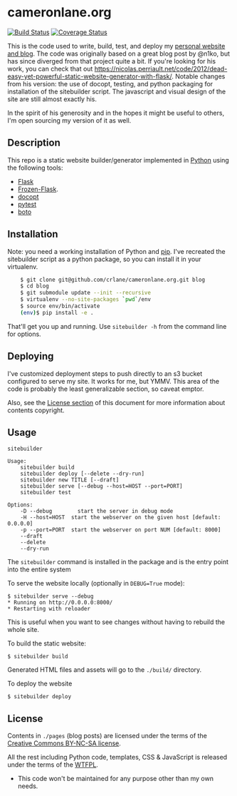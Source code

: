 # cameronlane.org
[![Build Status](https://travis-ci.org/crlane/cameronlane.org.svg)](https://travis-ci.org/crlane/cameronlane.org) [![Coverage Status](https://coveralls.io/repos/crlane/cameronlane.org/badge.svg?branch=master&service=github)](https://coveralls.io/github/crlane/cameronlane.org?branch=master)

This is the code used to write, build, test, and deploy my [personal website and blog](https://cameronlane.org/). The code was originally based on a great blog post by @n1ko, but has since diverged from that project quite a bit. If you're looking for his work, you can check that out <https://nicolas.perriault.net/code/2012/dead-easy-yet-powerful-static-website-generator-with-flask/>. Notable changes from his version: the use of docopt, testing, and python packaging for installation of the sitebuilder script. The javascript and visual design of the site are still almost exactly his. 

In the spirit of his generosity and in the hopes it might be useful to others, I'm open sourcing my version of it as well. 

## Description

This repo is a static website builder/generator implemented in [Python](http://python.org/) using the following tools:

* [Flask](http://flask.pocoo.org/)
* [Frozen-Flask](http://packages.python.org/Frozen-Flask/).
* [docopt](http://docopt.org/)
* [pytest](http://pytest.org/latest/)
* [boto](https://github.com/boto/boto)

## Installation

Note: you need a working installation of Python and [pip](http://pypi.python.org/pypi/pip). I've recreated the sitebuilder script as a python package, so you can install it in your virtualenv.

```bash
    $ git clone git@github.com/crlane/cameronlane.org.git blog
    $ cd blog
    $ git submodule update --init --recursive
    $ virtualenv --no-site-packages `pwd`/env
    $ source env/bin/activate
    (env)$ pip install -e .
```
That'll get you up and running. Use `sitebuilder -h` from the command line for options.

## Deploying

I've customized deployment steps to push directly to an s3 bucket configured to serve my site. It works for me, but YMMV. This area of the code is probably the least generalizable section, so caveat emptor.

Also, see the [License section](#license) of this document for more information about contents copyright.

## Usage

```
sitebuilder

Usage:
    sitebuilder build
    sitebuilder deploy [--delete --dry-run]
    sitebuilder new TITLE [--draft]
    sitebuilder serve [--debug --host=HOST --port=PORT]
    sitebuilder test

Options:
    -D --debug        start the server in debug mode
    -H --host=HOST  start the webserver on the given host [default: 0.0.0.0]
    -p --port=PORT  start the webserver on port NUM [default: 8000]
    --draft
    --delete
    --dry-run

```

The `sitebuilder` command is installed in the package and is the entry point into the entire system

To serve the website locally (optionally in `DEBUG=True` mode):

    $ sitebuilder serve --debug
    * Running on http://0.0.0.0:8000/
    * Restarting with reloader

This is useful when you want to see changes without having to rebuild the whole site.

To build the static website:

    $ sitebuilder build

Generated HTML files and assets will go to the `./build/` directory.

To deploy the website

    $ sitebuilder deploy



## License

Contents in `./pages` (blog posts) are licensed under the terms of the [Creative Commons BY-NC-SA license](http://creativecommons.org/licenses/by-nc-sa/3.0/).

All the rest including Python code, templates, CSS & JavaScript is released under the terms of the [WTFPL](http://sam.zoy.org/wtfpl/).

- This code won't be maintained for any purpose other than my own needs.
